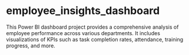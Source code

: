 # employee_insights_dashboard
This Power BI dashboard project provides a comprehensive analysis of employee performance across various departments. It includes visualizations of KPIs such as task completion rates, attendance, training progress, and more. 
